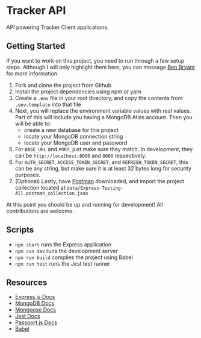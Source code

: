 # Tracker API

API powering Tracker Client applications.

## Getting Started

If you want to work on this project, you need to run through a few setup steps. Although I will only highlight them here, you can message [Ben Bryant](https://github/Bryantellius) for more information.

1. Fork and clone the project from Github
2. Install the project dependencies using npm or yarn
3. Create a `.env` file in your root directory, and copy the contents from `.env.template` into that file
4. Next, you will replace the environment variable values with real values. Part of this will include you having a MongoDB Atlas account. Then you will be able to:
   - create a new database for this project
   - locate your MongoDB connection string
   - locate your MongoDB user and password
5. For `BASE_URL` and `PORT`, just make sure they match. In development, they can be `http://localhost:8080` and `8080` respectively.
6. For `AUTH_SECRET`, `ACCESS_TOKEN_SECRET`, and `REFRESH_TOKEN_SECRET`, this can be any string, but make sure it is at least 32 bytes long for security purposes.
7. (Optional) Lastly, have [Postman](https://www.postman.com/downloads/) downloaded, and import the project collection located at `data/Express-Testing-All.postman_collection.json`

At this point you should be up and running for development! All contributions are welcome.

## Scripts

- `npm start` runs the Express application
- `npm run dev` runs the development server
- `npm run build` compiles the project using Babel
- `npm run test` runs the Jest test runner

## Resources

- [Express.js Docs](https://expressjs.com/)
- [MongoDB Docs](https://www.mongodb.com/docs/)
- [Mongoose Docs](https://mongoosejs.com/docs/)
- [Jest Docs](https://jestjs.io/docs/getting-started)
- [Passport.js Docs](https://www.passportjs.org/docs/)
- [Babel](https://babeljs.io/docs/)
